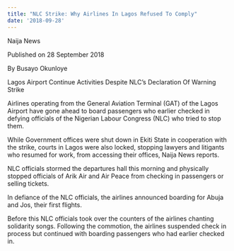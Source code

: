 ```yaml
---
title: "NLC Strike: Why Airlines In Lagos Refused To Comply"
date: '2018-09-28'
---
```

Naija News

Published on 28 September 2018

By Busayo Okunloye

Lagos Airport Continue Activities Despite NLC’s Declaration Of Warning Strike

Airlines operating from the General Aviation Terminal (GAT) of the Lagos Airport have gone ahead to board passengers who earlier checked in defying officials of the Nigerian Labour Congress (NLC) who tried to stop them.

While Government offices were shut down in Ekiti State in cooperation with the strike, courts in Lagos were also locked, stopping lawyers and litigants who resumed for work, from accessing their offices, Naija News reports.

NLC officials stormed the departures hall this morning and physically stopped officials of Arik Air and Air Peace from checking in passengers or selling tickets.

In defiance of the NLC officials, the airlines announced boarding for Abuja and Jos, their first flights.

Before this NLC officials took over the counters of the airlines chanting solidarity songs. Following the commotion, the airlines suspended check in process but continued with boarding passengers who had earlier checked in.
